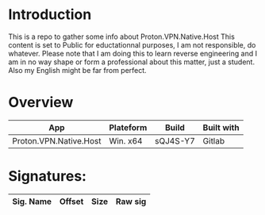 # Introduction
This is a repo to gather some info about Proton.VPN.Native.Host
This content is set to Public for eductationnal purposes, I am not responsible, do whatever.
Please note that I am doing this to learn reverse engineering and I am in no way shape or form a professional about this matter, just a student.
Also my English might be far from perfect.


# Overview

| App  | Plateform | Build | Built with | 
| ------------- | ------------- | ------------- | ------------- |
| Proton.VPN.Native.Host  | Win. x64  | sQJ4S-Y7 | Gitlab |



# Signatures:

| Sig. Name  | Offset | Size | Raw sig | 
 | ------------- | ------------- | ------------- | ------------- |
 
